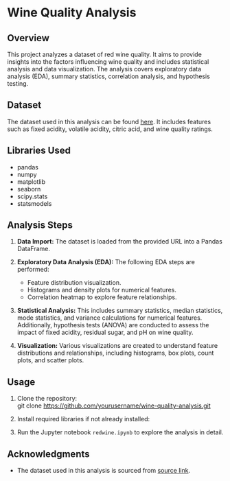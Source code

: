 # Wine Quality Analysis

## Overview

This project analyzes a dataset of red wine quality. It aims to provide insights into the factors influencing wine quality and includes statistical analysis and data visualization. The analysis covers exploratory data analysis (EDA), summary statistics, correlation analysis, and hypothesis testing.

## Dataset

The dataset used in this analysis can be found [here](https://github.com/jigsaw1313/data-analysis/blob/master/wine%20quality/winequality-red.csv). It includes features such as fixed acidity, volatile acidity, citric acid, and wine quality ratings.

## Libraries Used

- pandas
- numpy
- matplotlib
- seaborn
- scipy.stats
- statsmodels

## Analysis Steps

1. **Data Import:** The dataset is loaded from the provided URL into a Pandas DataFrame.

2. **Exploratory Data Analysis (EDA):** The following EDA steps are performed:
   - Feature distribution visualization.
   - Histograms and density plots for numerical features.
   - Correlation heatmap to explore feature relationships.

3. **Statistical Analysis:** This includes summary statistics, median statistics, mode statistics, and variance calculations for numerical features. Additionally, hypothesis tests (ANOVA) are conducted to assess the impact of fixed acidity, residual sugar, and pH on wine quality.

4. **Visualization:** Various visualizations are created to understand feature distributions and relationships, including histograms, box plots, count plots, and scatter plots.

## Usage

1. Clone the repository:  
git clone https://github.com/yourusername/wine-quality-analysis.git

2. Install required libraries if not already installed:


3. Run the Jupyter notebook `redwine.ipynb` to explore the analysis in detail.

## Acknowledgments

- The dataset used in this analysis is sourced from [source link](https://github.com/jigsaw1313/data-analysis/blob/master/wine%20quality/winequality-red.csv).


